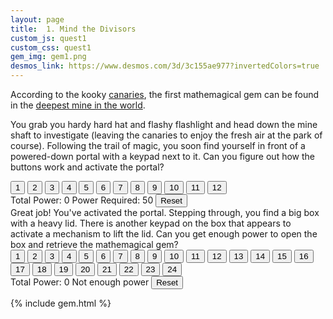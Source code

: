 ```yaml
---
layout: page
title:  1. Mind the Divisors
custom_js: quest1
custom_css: quest1
gem_img: gem1.png
desmos_link: https://www.desmos.com/3d/3c155ae977?invertedColors=true
---
```


According to the kooky [canaries](https://www.smithsonianmag.com/smart-news/story-real-canary-coal-mine-180961570/), the first mathemagical gem can be found in the [deepest mine in the world](https://www.mining-technology.com/features/feature-top-ten-deepest-mines-world-south-africa/?cf-view).

You grab you hardy hard hat and flashy flashlight and head down the mine shaft to investigate (leaving the canaries to enjoy the fresh air at the park of course). Following the trail of magic, you soon find yourself in front of a powered-down portal with a keypad next to it. Can you figure out how the buttons work and activate the portal?

<div id="puzzle1" class="puzzle">
    <div class="buttons noselect">
        <button>1</button>
        <button>2</button>
        <button>3</button>
        <button>4</button>
        <button>5</button>
        <button>6</button>
        <button>7</button>
        <button>8</button>
        <button>9</button>
        <button>10</button>
        <button>11</button>
        <button>12</button>
    </div>
    <div class="controls">
        <span id="total1" class="feedback total">Total Power: 0</span>
        <span id="power_required1" class="feedback">Power Required: 50</span>
        <button id="reset1" class="reset">Reset</button>
    </div>

</div>

<div id="puzzle2" class="puzzle">
Great job! You've activated the portal. Stepping through, you find a big box with a heavy lid. There is another keypad on the box that appears to activate a mechanism to lift the lid. Can you get enough power to open the box and retrieve the mathemagical gem?
    <div class="buttons noselect">
        <button>1</button>
        <button>2</button>
        <button>3</button>
        <button>4</button>
        <button>5</button>
        <button>6</button>
        <button>7</button>
        <button>8</button>
        <button>9</button>
        <button>10</button>
        <button>11</button>
        <button>12</button>
        <button>13</button>
        <button>14</button>
        <button>15</button>
        <button>16</button>
        <button>17</button>
        <button>18</button>
        <button>19</button>
        <button>20</button>
        <button>21</button>
        <button>22</button>
        <button>23</button>
        <button>24</button>
    </div>
    <div class="controls">
        <span id="total2" class="feedback total">Total Power: 0</span>
        <span id="power_required2" class="feedback">Not enough power</span>
        <button id="reset2" class="reset">Reset</button>
    </div>
</div>

{% include gem.html %}
